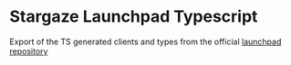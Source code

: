# Stargaze Launchpad Typescript


Export of the TS generated clients and types from the official [launchpad repository](https://github.com/public-awesome/launchpad)